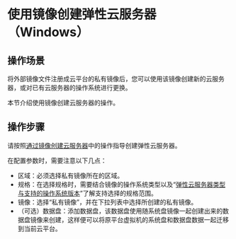 # 使用镜像创建弹性云服务器（Windows）<a name="ims_01_0207"></a>

## 操作场景<a name="section17191143145412"></a>

将外部镜像文件注册成云平台的私有镜像后，您可以使用该镜像创建新的云服务器，或对已有云服务器的操作系统进行更换。

本节介绍使用镜像创建云服务器的操作。

## 操作步骤<a name="section328511235510"></a>

请按照[通过镜像创建云服务器](通过镜像创建云服务器.md)中的操作指导创建弹性云服务器。

在配置参数时，需要注意以下几点：

-   区域：必须选择私有镜像所在的区域。
-   规格：在选择规格时，需要结合镜像的操作系统类型以及“[弹性云服务器类型与支持的操作系统版本](https://support.huaweicloud.com/productdesc-ims/ims_01_0007.html)”了解支持选择的规格范围。
-   镜像：选择“私有镜像”，并在下拉列表中选择所创建的私有镜像。
-   （可选）数据盘：添加数据盘，该数据盘使用随系统盘镜像一起创建出来的数据盘镜像来创建，这样便可以将原平台虚拟机的系统盘和数据盘数据一起迁移到当前云平台。

